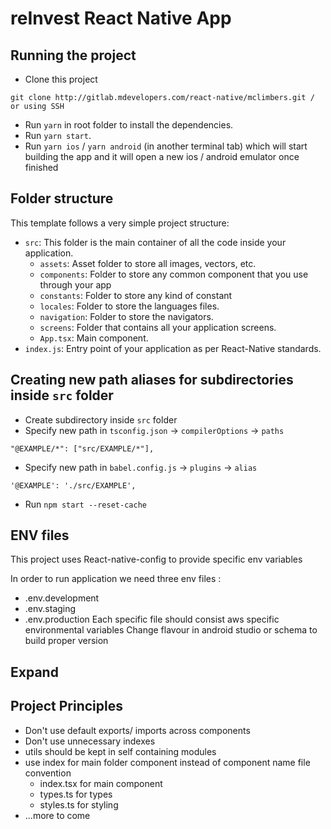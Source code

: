 # reInvest React Native App

## Running the project

- Clone this project

```
git clone http://gitlab.mdevelopers.com/react-native/mclimbers.git / or using SSH
```

- Run `yarn` in root folder to install the dependencies.
- Run `yarn start`.
- Run `yarn ios` / `yarn android` (in another terminal tab) which will start building the app and it will open a new ios / android emulator once finished

## Folder structure

This template follows a very simple project structure:

- `src`: This folder is the main container of all the code inside your application.
  - `assets`: Asset folder to store all images, vectors, etc.
  - `components`: Folder to store any common component that you use through your app
  - `constants`: Folder to store any kind of constant
  - `locales`: Folder to store the languages files.
  - `navigation`: Folder to store the navigators.
  - `screens`: Folder that contains all your application screens.
  - `App.tsx`: Main component.
- `index.js`: Entry point of your application as per React-Native standards.

## Creating new path aliases for subdirectories inside `src` folder

- Create subdirectory inside `src` folder
- Specify new path in `tsconfig.json` -> `compilerOptions` -> `paths`

```
"@EXAMPLE/*": ["src/EXAMPLE/*"],
```

- Specify new path in `babel.config.js` -> `plugins` -> `alias`

```
'@EXAMPLE': './src/EXAMPLE',
```

- Run `npm start --reset-cache`

## ENV files

This project uses React-native-config to provide specific env variables 

In order to run application we need three env files : 
- .env.development 
- .env.staging 
- .env.production
Each specific file should consist aws specific environmental variables
Change flavour in android studio or schema to build proper version 

## Expand

## Project Principles

- Don't use default exports/ imports across components
- Don't use unnecessary indexes
- utils should be kept in self containing modules
- use index for main folder component instead of component name file convention
  - index.tsx for main component
  - types.ts for types
  - styles.ts for styling
- ...more to come
